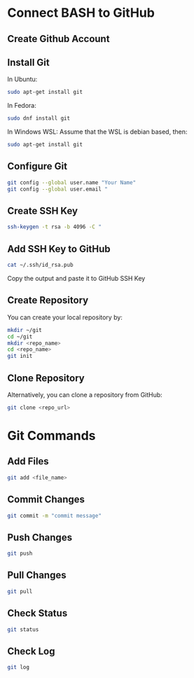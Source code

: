 # Connect BASH to GitHub
## Create Github Account

## Install Git
In Ubuntu:
```bash
sudo apt-get install git
```
In Fedora:
```bash
sudo dnf install git
```
In Windows WSL:
Assume that the WSL is debian based, then:
```bash
sudo apt-get install git
```
## Configure Git
```bash
git config --global user.name "Your Name"
git config --global user.email "
```
## Create SSH Key
```bash
ssh-keygen -t rsa -b 4096 -C "
```

## Add SSH Key to GitHub
```bash
cat ~/.ssh/id_rsa.pub
```
Copy the output and paste it to GitHub SSH Key

## Create Repository
You can create your local repository by:
```bash
mkdir ~/git
cd ~/git
mkdir <repo_name>
cd <repo_name>
git init
```

## Clone Repository
Alternatively, you can clone a repository from GitHub:
```bash
git clone <repo_url>
```

# Git Commands
## Add Files
```bash
git add <file_name>
```
## Commit Changes
```bash
git commit -m "commit message"
```
## Push Changes
```bash
git push
```
## Pull Changes
```bash
git pull
```
## Check Status
```bash
git status
```
## Check Log
```bash
git log
```